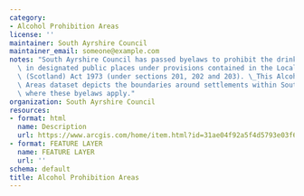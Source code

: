 ```yaml
---
category:
- Alcohol Prohibition Areas
license: ''
maintainer: South Ayrshire Council
maintainer_email: someone@example.com
notes: "South Ayrshire Council has passed byelaws to prohibit the drinking of alcohol\
  \ in designated public places under provisions contained in the Local Government\
  \ (Scotland) Act 1973 (under sections 201, 202 and 203). \_This Alcohol Prohibition\
  \ Areas dataset depicts the boundaries around settlements within South Ayrshire\
  \ where these byelaws apply."
organization: South Ayrshire Council
resources:
- format: html
  name: Description
  url: https://www.arcgis.com/home/item.html?id=31ae04f92a5f4d5793e03f64bfa0a925
- format: FEATURE LAYER
  name: FEATURE LAYER
  url: ''
schema: default
title: Alcohol Prohibition Areas
---
```

